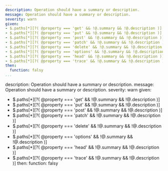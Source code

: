 ---
description: Operation should have a summary or description.
message: Operation should have a summary or description.
severity: warn
given:
- $.paths[*][?( @property === 'get' && !@.summary && !@.description )]
- $.paths[*][?( @property === 'put' && !@.summary && !@.description )]
- $.paths[*][?( @property === 'post' && !@.summary && !@.description )]
- $.paths[*][?( @property === 'patch' && !@.summary && !@.description )]
- $.paths[*][?( @property === 'delete' && !@.summary && !@.description )]
- $.paths[*][?( @property === 'options' && !@.summary && !@.description )]
- $.paths[*][?( @property === 'head' && !@.summary && !@.description )]
- $.paths[*][?( @property === 'trace' && !@.summary && !@.description )]
then:
  function: falsy
...description: Operation should have a summary or description.
message: Operation should have a summary or description.
severity: warn
given:
- $.paths[*][?( @property === 'get' && !@.summary && !@.description )]
- $.paths[*][?( @property === 'put' && !@.summary && !@.description )]
- $.paths[*][?( @property === 'post' && !@.summary && !@.description )]
- $.paths[*][?( @property === 'patch' && !@.summary && !@.description )]
- $.paths[*][?( @property === 'delete' && !@.summary && !@.description )]
- $.paths[*][?( @property === 'options' && !@.summary && !@.description )]
- $.paths[*][?( @property === 'head' && !@.summary && !@.description )]
- $.paths[*][?( @property === 'trace' && !@.summary && !@.description )]
then:
  function: falsy